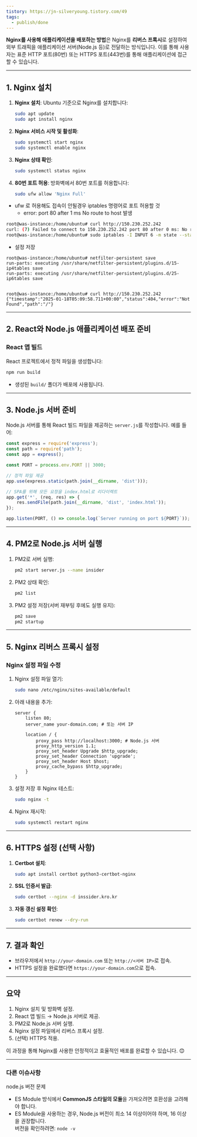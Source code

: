 ```yaml
---
tistory: https://jn-silveryoung.tistory.com/49
tags:
  - publish/done
---
```


**Nginx를 사용해 애플리케이션을 배포하는 방법**은 Nginx를 **리버스 프록시**로 설정하여 외부 트래픽을 애플리케이션 서버(Node.js 등)로 전달하는 방식입니다. 이를 통해 사용자는 표준 HTTP 포트(80번) 또는 HTTPS 포트(443번)를 통해 애플리케이션에 접근할 수 있습니다.

---

## **1. Nginx 설치**

1. **Nginx 설치**:
   Ubuntu 기준으로 Nginx를 설치합니다:
   ```bash
   sudo apt update
   sudo apt install nginx
   ```

2. **Nginx 서비스 시작 및 활성화**:
   ```bash
   sudo systemctl start nginx
   sudo systemctl enable nginx
   ```

3. **Nginx 상태 확인**:
   ```bash
   sudo systemctl status nginx
   ```

4. **80번 포트 허용**:
   방화벽에서 80번 포트를 허용합니다:
   ```bash
   sudo ufw allow 'Nginx Full'
   ```

- ufw 로 허용해도 접속이 안될경우 iptables 명령어로 포트 허용할 것
    - error: port 80 after 1 ms No route to host 발생

```bash
root@was-instance:/home/ubuntu# curl http://150.230.252.242
curl: (7) Failed to connect to 150.230.252.242 port 80 after 0 ms: No route to host
root@was-instance:/home/ubuntu# sudo iptables -I INPUT 6 -m state --state NEW -p tcp --dport 80 -j ACCEPT
```


- 설정 저장
```
root@was-instance:/home/ubuntu# netfilter-persistent save
run-parts: executing /usr/share/netfilter-persistent/plugins.d/15-ip4tables save
run-parts: executing /usr/share/netfilter-persistent/plugins.d/25-ip6tables save


root@was-instance:/home/ubuntu# curl http://150.230.252.242
{"timestamp":"2025-01-18T05:09:58.711+00:00","status":404,"error":"Not Found","path":"/"}
```
---

## **2. React와 Node.js 애플리케이션 배포 준비**

### **React 앱 빌드**
React 프로젝트에서 정적 파일을 생성합니다:
```bash
npm run build
```
- 생성된 `build/` 폴더가 배포에 사용됩니다.

---

## **3. Node.js 서버 준비**

Node.js 서버를 통해 React 빌드 파일을 제공하는 `server.js`를 작성합니다. 예를 들어:

```javascript
const express = require('express');
const path = require('path');
const app = express();

const PORT = process.env.PORT || 3000;

// 정적 파일 제공
app.use(express.static(path.join(__dirname, 'dist')));

// SPA를 위해 모든 요청을 index.html로 리다이렉트
app.get('*', (req, res) => {
    res.sendFile(path.join(__dirname, 'dist', 'index.html'));
});

app.listen(PORT, () => console.log(`Server running on port ${PORT}`));
```

---

## **4. PM2로 Node.js 서버 실행**

1. PM2로 서버 실행:
   ```bash
   pm2 start server.js --name insider
   ```

2. PM2 상태 확인:
   ```bash
   pm2 list
   ```

3. PM2 설정 저장(서버 재부팅 후에도 실행 유지):
   ```bash
   pm2 save
   pm2 startup
   ```

---

## **5. Nginx 리버스 프록시 설정**

### **Nginx 설정 파일 수정**
1. Nginx 설정 파일 열기:
   ```bash
   sudo nano /etc/nginx/sites-available/default
   ```

2. 아래 내용을 추가:
   ```nginx
   server {
       listen 80;
       server_name your-domain.com; # 또는 서버 IP

       location / {
           proxy_pass http://localhost:3000; # Node.js 서버
           proxy_http_version 1.1;
           proxy_set_header Upgrade $http_upgrade;
           proxy_set_header Connection 'upgrade';
           proxy_set_header Host $host;
           proxy_cache_bypass $http_upgrade;
       }
   }
   ```

3. 설정 저장 후 Nginx 테스트:
   ```bash
   sudo nginx -t
   ```

4. Nginx 재시작:
   ```bash
   sudo systemctl restart nginx
   ```

---

## **6. HTTPS 설정 (선택 사항)**

1. **Certbot 설치**:
   ```bash
   sudo apt install certbot python3-certbot-nginx
   ```

2. **SSL 인증서 발급**:
   ```bash
   sudo certbot --nginx -d inssider.kro.kr 
   ```



3. **자동 갱신 설정 확인**:
   ```bash
   sudo certbot renew --dry-run
   ```

---

## **7. 결과 확인**

- 브라우저에서 `http://your-domain.com` 또는 `http://<서버 IP>`로 접속.
- HTTPS 설정을 완료했다면 `https://your-domain.com`으로 접속.

---

## **요약**

1. Nginx 설치 및 방화벽 설정.
2. React 앱 빌드 → Node.js 서버로 제공.
3. PM2로 Node.js 서버 실행.
4. Nginx 설정 파일에서 리버스 프록시 설정.
5. (선택) HTTPS 적용.

이 과정을 통해 Nginx를 사용한 안정적이고 효율적인 배포를 완료할 수 있습니다. 😊


---

### 다른 이슈사항

node.js 버전 문제

- ES Module 방식에서 **CommonJS 스타일의 모듈**을 가져오려면 호환성을 고려해야 합니다.
- ES Module을 사용하는 경우, Node.js 버전이 최소 14 이상이어야 하며, 16 이상을 권장합니다.  
    버전을 확인하려면: `node -v`